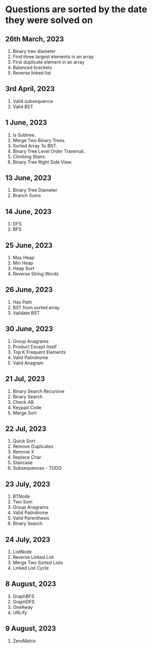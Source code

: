 # Questions are sorted by the date they were solved on

## 26th March, 2023

1. Binary tree diameter
2. Find three largest elements in an array
3. First duplicate element in an array
4. Balanced brackets
5. Reverse linked list

## 3rd April, 2023

1. Valid subsequence
2. Valid BST

## 1 June, 2023

1. Is Subtree.
2. Merge Two Binary Trees.
3. Sorted Array To BST.
4. Binary Tree Level Order Traversal.
5. Climbing Stairs.
6. Binary Tree Right Side View.

## 13 June, 2023

1. Binary Tree Diameter
2. Branch Sums

## 14 June, 2023

1. DFS
2. BFS

## 25 June, 2023

1. Max Heap
2. Min Heap
3. Heap Sort
4. Reverse String Words

## 26 June, 2023

1. Has Path
2. BST from sorted array
3. Validate BST

## 30 June, 2023

1. Group Anagrams
2. Product Except Itself
3. Top K Frequent Elements
4. Valid Palindrome
5. Valid Anagram

## 21 Jul, 2023

1. Binary Search Recursive
2. Binary Search
3. Check AB
4. Keypad Code
5. Merge Sort

## 22 Jul, 2023

1. Quick Sort
2. Remove Duplicates
3. Remove X
4. Replace Char
5. Staircase
6. Subsequences - TODO

## 23 July, 2023

1. BTNode
2. Two Sum
3. Group Anagrams
4. Valid Palindrome
5. Valid Parenthesis
6. Binary Search

## 24 July, 2023

1. ListNode
2. Reverse Linked List
3. Merge Two Sorted Lists
4. Linked List Cycle

## 8 August, 2023

1. GraphBFS
2. GraphDFS
3. OneAway
4. URLify

## 9 August, 2023

1. ZeroMatrix
